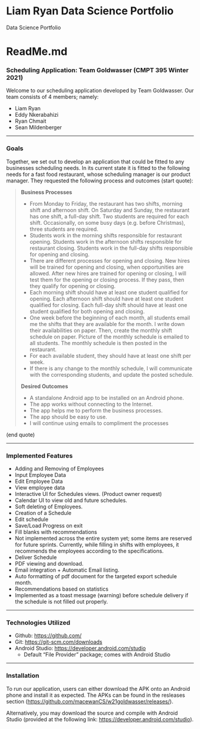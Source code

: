 # Liam Ryan Data Science Portfolio 
Data Science Portfolio 

# ReadMe.md

### Scheduling Application: Team Goldwasser (CMPT 395 Winter 2021)

Welcome to our scheduling application developed by Team Goldwasser. Our team consists of 4 members; namely:

- Liam Ryan
- Eddy Nkerabahizi
- Ryan Chmait
- Sean Mildenberger

                
----

### Goals

Together, we set out to develop an application that could be fitted to any businesses scheduling needs. In its current state it is fitted to the following needs for a fast food restaurant, whose scheduling manager is our product manager. They requested the following process and outcomes (start quote):

> __Business Processes__
> - From Monday to Friday, the restaurant has two shifts, morning shift and afternoon shift. On Saturday and Sunday, the restaurant has one shift, a full-day shift. Two students are required for each shift. Occasionally, on some busy days (e.g. before Christmas), three students are required.
> - Students work in the morning shifts responsible for restaurant opening. Students work in the afternoon shifts responsible for restaurant closing. Students work in the full-day shifts responsible for opening and closing.
> - There are different processes for opening and closing. New hires will be trained for opening and closing, when opportunities are allowed. After new hires are trained for opening or closing, I will test them for the opening or closing process. If they pass, then they qualify for opening or closing.
> - Each morning shift should have at least one student qualified for opening. Each afternoon shift should have at least one student qualified for closing. Each full-day shift should have at least one student qualified for both opening and closing.
> - One week before the beginning of each month, all students email me the shifts that they are available for the month. I write down their availabilities on paper. Then, create the monthly shift schedule on paper. Picture of the monthly schedule is emailed to all students. The monthly schedule is then posted in the restaurant.
> - For each available student, they should have at least one shift per week.
> - If there is any change to the monthly schedule, I will communicate with the corresponding students, and update the posted schedule.
> 
> __Desired Outcomes__
> - A standalone Android app to be installed on an Android phone.
> - The app works without connecting to the Internet.
> - The app helps me to perform the business processes.
> - The app should be easy to use.
> - I will continue using emails to compliment the processes

(end quote)
                
----

### Implemented Features
- Adding and Removing of Employees
- Input Employee Data
- Edit Employee Data
- View employee data
- Interactive UI for Schedules views. (Product owner request)
- Calendar UI to view old and future schedules.
- Soft deleting of Employees.
- Creation of a Schedule
- Edit schedule
- Save/Load Progress on exit
- Fill blanks with recommendations
- Not implemented across the entire system yet; some items are reserved for future sprints. Currently, while filling in shifts with employees, it recommends the employees according to the specifications.
- Deliver Schedule
- PDF viewing and download. 
- Email integration + Automatic Email listing.
- Auto formatting of pdf document for the targeted export schedule month.
- Recommendations based on statistics
- Implemented as a toast message (warning) before schedule delivery if the schedule is not filled out properly.

                
----

### Technologies Utilized
- Github: <https://github.com/>
- Git: <https://git-scm.com/downloads>
- Android Studio: <https://developer.android.com/studio>
	- Default “File Provider” package; comes with Android Studio

                
----

### Installation
To run our application, users can either download the APK onto an Android phone and install it as expected. The APKs can be found in the resleases section (<https://github.com/macewanCS/w21goldwasser/releases/>).

Alternatively, you may download the source and compile with Android Studio (provided at the following link: <https://developer.android.com/studio>).
